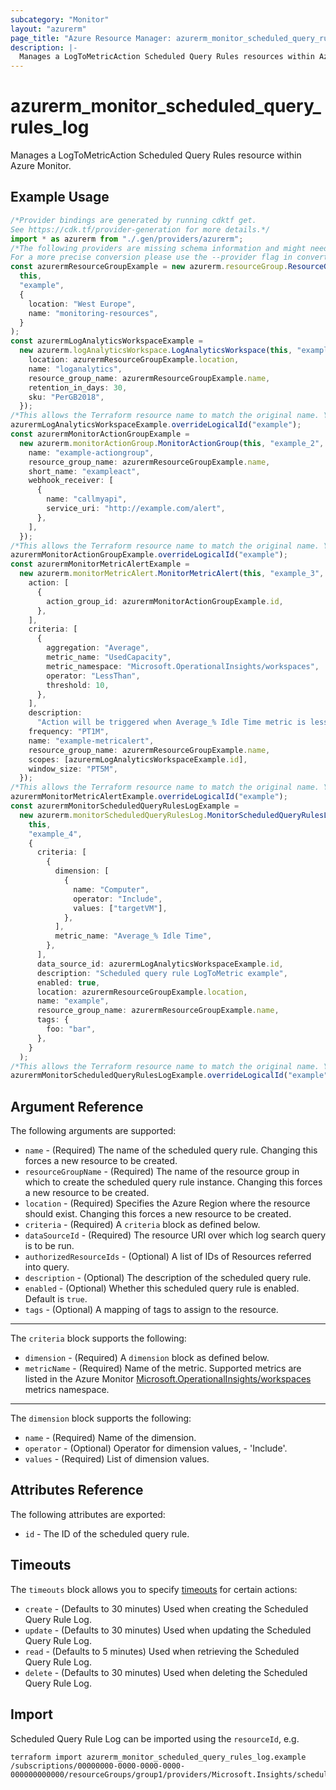 ```yaml
---
subcategory: "Monitor"
layout: "azurerm"
page_title: "Azure Resource Manager: azurerm_monitor_scheduled_query_rules_log"
description: |-
  Manages a LogToMetricAction Scheduled Query Rules resources within Azure Monitor
---
```


# azurerm\_monitor\_scheduled\_query\_rules\_log

Manages a LogToMetricAction Scheduled Query Rules resource within Azure Monitor.

## Example Usage

```typescript
/*Provider bindings are generated by running cdktf get.
See https://cdk.tf/provider-generation for more details.*/
import * as azurerm from "./.gen/providers/azurerm";
/*The following providers are missing schema information and might need manual adjustments to synthesize correctly: azurerm.
For a more precise conversion please use the --provider flag in convert.*/
const azurermResourceGroupExample = new azurerm.resourceGroup.ResourceGroup(
  this,
  "example",
  {
    location: "West Europe",
    name: "monitoring-resources",
  }
);
const azurermLogAnalyticsWorkspaceExample =
  new azurerm.logAnalyticsWorkspace.LogAnalyticsWorkspace(this, "example_1", {
    location: azurermResourceGroupExample.location,
    name: "loganalytics",
    resource_group_name: azurermResourceGroupExample.name,
    retention_in_days: 30,
    sku: "PerGB2018",
  });
/*This allows the Terraform resource name to match the original name. You can remove the call if you don't need them to match.*/
azurermLogAnalyticsWorkspaceExample.overrideLogicalId("example");
const azurermMonitorActionGroupExample =
  new azurerm.monitorActionGroup.MonitorActionGroup(this, "example_2", {
    name: "example-actiongroup",
    resource_group_name: azurermResourceGroupExample.name,
    short_name: "exampleact",
    webhook_receiver: [
      {
        name: "callmyapi",
        service_uri: "http://example.com/alert",
      },
    ],
  });
/*This allows the Terraform resource name to match the original name. You can remove the call if you don't need them to match.*/
azurermMonitorActionGroupExample.overrideLogicalId("example");
const azurermMonitorMetricAlertExample =
  new azurerm.monitorMetricAlert.MonitorMetricAlert(this, "example_3", {
    action: [
      {
        action_group_id: azurermMonitorActionGroupExample.id,
      },
    ],
    criteria: [
      {
        aggregation: "Average",
        metric_name: "UsedCapacity",
        metric_namespace: "Microsoft.OperationalInsights/workspaces",
        operator: "LessThan",
        threshold: 10,
      },
    ],
    description:
      "Action will be triggered when Average_% Idle Time metric is less than 10.",
    frequency: "PT1M",
    name: "example-metricalert",
    resource_group_name: azurermResourceGroupExample.name,
    scopes: [azurermLogAnalyticsWorkspaceExample.id],
    window_size: "PT5M",
  });
/*This allows the Terraform resource name to match the original name. You can remove the call if you don't need them to match.*/
azurermMonitorMetricAlertExample.overrideLogicalId("example");
const azurermMonitorScheduledQueryRulesLogExample =
  new azurerm.monitorScheduledQueryRulesLog.MonitorScheduledQueryRulesLog(
    this,
    "example_4",
    {
      criteria: [
        {
          dimension: [
            {
              name: "Computer",
              operator: "Include",
              values: ["targetVM"],
            },
          ],
          metric_name: "Average_% Idle Time",
        },
      ],
      data_source_id: azurermLogAnalyticsWorkspaceExample.id,
      description: "Scheduled query rule LogToMetric example",
      enabled: true,
      location: azurermResourceGroupExample.location,
      name: "example",
      resource_group_name: azurermResourceGroupExample.name,
      tags: {
        foo: "bar",
      },
    }
  );
/*This allows the Terraform resource name to match the original name. You can remove the call if you don't need them to match.*/
azurermMonitorScheduledQueryRulesLogExample.overrideLogicalId("example");

```

## Argument Reference

The following arguments are supported:

* `name` - (Required) The name of the scheduled query rule. Changing this forces a new resource to be created.
* `resourceGroupName` - (Required) The name of the resource group in which to create the scheduled query rule instance. Changing this forces a new resource to be created.
* `location` - (Required) Specifies the Azure Region where the resource should exist. Changing this forces a new resource to be created.
* `criteria` - (Required) A `criteria` block as defined below.
* `dataSourceId` - (Required) The resource URI over which log search query is to be run.
* `authorizedResourceIds` - (Optional) A list of IDs of Resources referred into query.
* `description` - (Optional) The description of the scheduled query rule.
* `enabled` - (Optional) Whether this scheduled query rule is enabled. Default is `true`.
* `tags` - (Optional) A mapping of tags to assign to the resource.

***

The `criteria` block supports the following:

* `dimension` - (Required) A `dimension` block as defined below.
* `metricName` - (Required) Name of the metric. Supported metrics are listed in the Azure Monitor [Microsoft.OperationalInsights/workspaces](https://docs.microsoft.com/azure/azure-monitor/platform/metrics-supported#microsoftoperationalinsightsworkspaces) metrics namespace.

***

The `dimension` block supports the following:

* `name` - (Required) Name of the dimension.
* `operator` - (Optional) Operator for dimension values, - 'Include'.
* `values` - (Required) List of dimension values.

## Attributes Reference

The following attributes are exported:

* `id` - The ID of the scheduled query rule.

## Timeouts

The `timeouts` block allows you to specify [timeouts](https://www.terraform.io/language/resources/syntax#operation-timeouts) for certain actions:

* `create` - (Defaults to 30 minutes) Used when creating the Scheduled Query Rule Log.
* `update` - (Defaults to 30 minutes) Used when updating the Scheduled Query Rule Log.
* `read` - (Defaults to 5 minutes) Used when retrieving the Scheduled Query Rule Log.
* `delete` - (Defaults to 30 minutes) Used when deleting the Scheduled Query Rule Log.

## Import

Scheduled Query Rule Log can be imported using the `resourceId`, e.g.

```shell
terraform import azurerm_monitor_scheduled_query_rules_log.example /subscriptions/00000000-0000-0000-0000-000000000000/resourceGroups/group1/providers/Microsoft.Insights/scheduledQueryRules/myrulename
```
